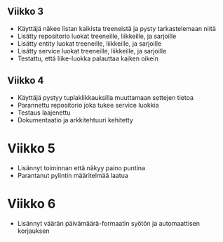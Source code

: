 ## Viikko 3

- Käyttäjä näkee listan kaikista treeneistä ja pysty tarkastelemaan niitä
- Lisätty repositorio luokat treeneille, liikkeille, ja sarjoille
- Lisätty entity luokat treeneille, liikkeille, ja sarjoille
- Lisätty service luokat treeneille, liikkeille, ja sarjoille
- Testattu, että liike-luokka palauttaa kaiken oikein

## Viikko 4

- Käyttäjä pystyy tuplaklikkauksilla muuttamaan settejen tietoa
- Parannettu repositorio joka tukee service luokkia
- Testaus laajenettu
- Dokumentaatio ja arkkitehtuuri kehitetty

# Viikko 5

- Lisännyt toiminnan että näkyy paino puntina
- Parantanut pylintin määritelmää laatua

# Viikko 6

- Lisännyt väärän päivämäärä-formaatin syötön ja automaattisen korjauksen